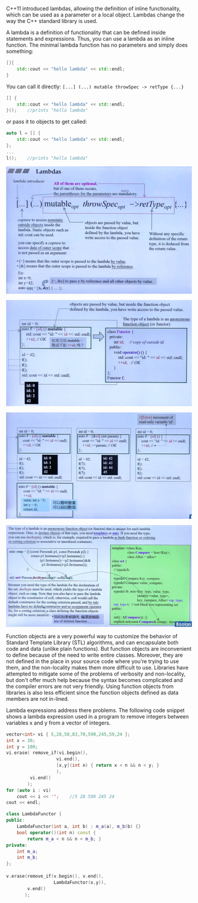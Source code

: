 C++11 introduced lambdas, allowing the definition of inline functionality, which can be used as a parameter or a local object. Lambdas change the way the C++ standard library is used.

A lambda is a definition of functionality that can be defined inside statements and expressions. Thus, you can use a lambda as an inline function. The minimal lambda function has no parameters and simply does something:

```cpp
[]{
	std::cout << "hello lambda" << std::endl; 
}
```

You can call it directly:		`[...] (...) mutable throwSpec -> retType {...}`

```cpp
[] {
    std::cout << "hello lambda" << std::endl;
}();	//prints "hello lambda"
```

or pass it to objects to get called:	

```cpp
auto l = [] {
    std::cout << "hello lambda" << std::endl;
};
...
l();	//prints "hello lambda"
```



![image-20230406181605623](assets/image-20230406181605623.png)



![image-20230406182343709](assets/image-20230406182343709.png)



![image-20230406182502666](assets/image-20230406182502666.png)



![image-20230406182554537](assets/image-20230406182554537.png)



Function objects are a very powerful way to customize the behavior of Standard Template Library (STL) algorithms, and can encapsulate both code and data (unlike plain functions). But function objects are inconvenient to define because of the need to write entire classes. Moreover, they are not defined in the place in your source code where you're trying to use them, and the non-locality makes them more difficult to use. Libraries have attempted to mitigate some of the problems of verbosity and non-locality, but don't offer much help because the syntax becomes complicated and the compiler errors are not very friendly. Using function objects from libraries is also less efficient since the function objects defined as data members are not in-lined.

Lambda expressions address there problems. The following code snippet shows a lambda expression used in a program to remove integers between variables x and y from a vector of integers.

```cpp
vector<int> vi { 5,28,50,83,70,590,245,59,24 };
int x = 30;
int y = 100;
vi.erase( remove_if(vi.begin(),
                   vi.end(),
                   [x,y](int n) { return x < n && n < y; }
                   ),
         vi.end()
        );
for (auto i : vi)
    cout << i << '';	//5 28 590 245 24
cout << endl;
```

```cpp
class LambdaFunctor {
public:
    LambdaFunctor(int a, int b) : m_a(a), m_b(b) {}
    bool operator()(int n) const {
        return m_a < n && n < m_b; }
private:
    int m_a;
    int m_b;
};

v.erase(remove_if(v.begin(), v.end(), 
                  LambdaFunctor(x,y)),
        v.end()
       );
```

